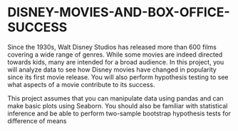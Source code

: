 # DISNEY-MOVIES-AND-BOX-OFFICE-SUCCESS


Since the 1930s, Walt Disney Studios has released more than 600 films covering a wide range of genres. While some movies are indeed directed towards kids, many are intended for a broad audience. In this project, you will analyze data to see how Disney movies have changed in popularity since its first movie release. You will also perform hypothesis testing to see what aspects of a movie contribute to its success.

This project assumes that you can manipulate data using pandas and can make basic plots using Seaborn. You should also be familiar with statistical inference and be able to perform two-sample bootstrap hypothesis tests for difference of means
